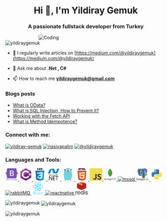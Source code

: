 <h1 align="center">Hi 👋, I'm Yildiray Gemuk</h1>
<h3 align="center">A passionate fullstack developer from Turkey</h3>
<img align="right" alt="Coding" width="400" src="https://c.tenor.com/flflC6GFzO8AAAAd/sultan-alrefaei-programmer.gif">
<p align="left"> <img src="https://komarev.com/ghpvc/?username=yildiraygemuk&label=Profile%20views&color=0e75b6&style=flat" alt="yildiraygemuk" /> </p>

- 📝 I regularly write articles on [https://medium.com/@yildiraygemuk](https://medium.com/@yildiraygemuk)

- 💬 Ask me about **.Net , C#**

- 📫 How to reach me **yildiraygemuk@gmail.com**

### Blogs posts
<!-- BLOG-POST-LIST:START -->
- [What is OData?](https://medium.com/@yildiraygemuk/what-is-odata-219ae50fc28e?source=rss-97779c53ec24------2)
- [What is SQL Injection, How to Prevent it?](https://medium.com/@yildiraygemuk/what-is-sql-injection-how-to-prevent-it-4fcbaf2a85f2?source=rss-97779c53ec24------2)
- [Working with the Fetch API](https://medium.com/@yildiraygemuk/working-with-the-fetch-api-5aaaad20a151?source=rss-97779c53ec24------2)
- [What is Method Idempotence?](https://medium.com/@yildiraygemuk/what-is-method-idempotence-cfedf2c0194d?source=rss-97779c53ec24------2)
<!-- BLOG-POST-LIST:END -->

<h3 align="left">Connect with me:</h3>
<p align="left">
<a href="https://linkedin.com/in/yildiray-gemuk" target="blank"><img align="center" src="https://raw.githubusercontent.com/rahuldkjain/github-profile-readme-generator/master/src/images/icons/Social/linked-in-alt.svg" alt="yildiray-gemuk" height="30" width="40" /></a>
<a href="https://instagram.com/nasiyapalim" target="blank"><img align="center" src="https://raw.githubusercontent.com/rahuldkjain/github-profile-readme-generator/master/src/images/icons/Social/instagram.svg" alt="nasiyapalim" height="30" width="40" /></a>
<a href="https://medium.com/@yildiraygemuk" target="blank"><img align="center" src="https://raw.githubusercontent.com/rahuldkjain/github-profile-readme-generator/master/src/images/icons/Social/medium.svg" alt="@yildiraygemuk" height="30" width="40" /></a>
</p>

<h3 align="left">Languages and Tools:</h3>
<p align="left"> <a href="https://getbootstrap.com" target="_blank" rel="noreferrer"> <img src="https://raw.githubusercontent.com/devicons/devicon/master/icons/bootstrap/bootstrap-plain-wordmark.svg" alt="bootstrap" width="40" height="40"/> </a> <a href="https://www.w3schools.com/cs/" target="_blank" rel="noreferrer"> <img src="https://raw.githubusercontent.com/devicons/devicon/master/icons/csharp/csharp-original.svg" alt="csharp" width="40" height="40"/> </a> <a href="https://www.w3schools.com/css/" target="_blank" rel="noreferrer"> <img src="https://raw.githubusercontent.com/devicons/devicon/master/icons/css3/css3-original-wordmark.svg" alt="css3" width="40" height="40"/> </a> <a href="https://dotnet.microsoft.com/" target="_blank" rel="noreferrer"> <img src="https://raw.githubusercontent.com/devicons/devicon/master/icons/dot-net/dot-net-original-wordmark.svg" alt="dotnet" width="40" height="40"/> </a> <a href="https://golang.org" target="_blank" rel="noreferrer"> <img src="https://raw.githubusercontent.com/devicons/devicon/master/icons/go/go-original.svg" alt="go" width="40" height="40"/> </a> <a href="https://www.w3.org/html/" target="_blank" rel="noreferrer"> <img src="https://raw.githubusercontent.com/devicons/devicon/master/icons/html5/html5-original-wordmark.svg" alt="html5" width="40" height="40"/> </a> <a href="https://developer.mozilla.org/en-US/docs/Web/JavaScript" target="_blank" rel="noreferrer"> <img src="https://raw.githubusercontent.com/devicons/devicon/master/icons/javascript/javascript-original.svg" alt="javascript" width="40" height="40"/> </a> <a href="https://www.mongodb.com/" target="_blank" rel="noreferrer"> <img src="https://raw.githubusercontent.com/devicons/devicon/master/icons/mongodb/mongodb-original-wordmark.svg" alt="mongodb" width="40" height="40"/> </a> <a href="https://www.microsoft.com/en-us/sql-server" target="_blank" rel="noreferrer"> <img src="https://www.svgrepo.com/show/303229/microsoft-sql-server-logo.svg" alt="mssql" width="40" height="40"/> </a> <a href="https://www.postgresql.org" target="_blank" rel="noreferrer"> <img src="https://raw.githubusercontent.com/devicons/devicon/master/icons/postgresql/postgresql-original-wordmark.svg" alt="postgresql" width="40" height="40"/> </a> <a href="https://www.python.org" target="_blank" rel="noreferrer"> <img src="https://raw.githubusercontent.com/devicons/devicon/master/icons/python/python-original.svg" alt="python" width="40" height="40"/> </a> <a href="https://www.rabbitmq.com" target="_blank" rel="noreferrer"> <img src="https://www.vectorlogo.zone/logos/rabbitmq/rabbitmq-icon.svg" alt="rabbitMQ" width="40" height="40"/> </a> <a href="https://reactjs.org/" target="_blank" rel="noreferrer"> <img src="https://raw.githubusercontent.com/devicons/devicon/master/icons/react/react-original-wordmark.svg" alt="react" width="40" height="40"/> </a> <a href="https://reactnative.dev/" target="_blank" rel="noreferrer"> <img src="https://reactnative.dev/img/header_logo.svg" alt="reactnative" width="40" height="40"/> </a> <a href="https://redis.io" target="_blank" rel="noreferrer"> <img src="https://raw.githubusercontent.com/devicons/devicon/master/icons/redis/redis-original-wordmark.svg" alt="redis" width="40" height="40"/> </a> </p>

<p><img align="left" src="https://github-readme-stats.vercel.app/api/top-langs?username=yildiraygemuk&show_icons=true&theme=synthwave&locale=en&layout=compact" alt="yildiraygemuk" /></p>

<p>&nbsp;<img align="center" src="https://github-readme-stats.vercel.app/api?username=yildiraygemuk&show_icons=true&locale=en" alt="yildiraygemuk" /></p>

<p><img align="center" src="https://github-readme-streak-stats.herokuapp.com/?user=yildiraygemuk&" alt="yildiraygemuk" /></p>
